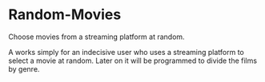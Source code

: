 # Random-Movies
Choose movies from a streaming platform at random.


A works simply for an indecisive user who uses a streaming platform
to select a movie at random.
Later on it will be programmed to divide
the films by genre.
